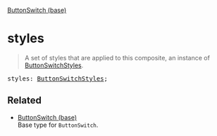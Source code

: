 [ButtonSwitch (base)](ButtonSwitch_base.md)

# styles

> A set of styles that are applied to this composite, an instance of [ButtonSwitchStyles](ButtonSwitchStyles.md).

<pre class="docgen_signature">styles: <a href="ButtonSwitchStyles.md">ButtonSwitchStyles</a>;</pre>

## Related

- [<!--{ref:type}-->ButtonSwitch (base)](ButtonSwitch_base.md) \
    Base type for `ButtonSwitch`.
